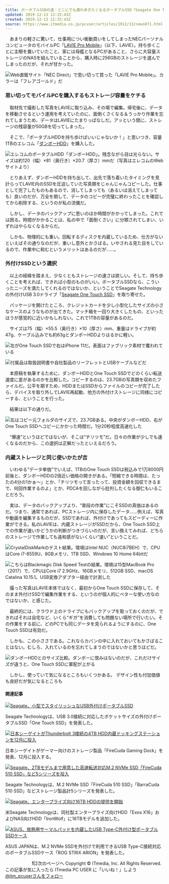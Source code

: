 ```yaml
---
title: ポータブルSSDの道：どこにでも連れ歩きたくなるポータブルSSD「Seagate One Touch SSD」を使って分かったこと (12)
updated: 2019-12-13 12:15:43Z
created: 2019-12-13 12:15:43Z
source: https://www.itmedia.co.jp/pcuser/articles/1912/13/news071.html
---
```


　あまりの軽さに驚いて、仕事用につい衝動買いをしてしまったNECパーソナルコンピュータのモバイルPC「[LAVIE Pro Mobile](https://www.itmedia.co.jp/pcuser/articles/1908/27/news043.html)」（以下、LAVIE）。持ち歩くことに主眼を置いていたこと、家には母艦となるPCがあること、さらに大容量ストレージのNASを組んでいることから、購入時に256GBのストレージを選んでしまったのだが、それが甘かった。

[![](https://image.itmedia.co.jp/pcuser/articles/1912/13/ht1212_ma01.jpg)](https://image.itmedia.co.jp/l/im/pcuser/articles/1912/13/l_ht1212_ma01.jpg)Web直販サイト「NEC Direct」で思い切って買った「LAVIE Pro Mobile」。カラーは「フレアゴールド」だ

### 思い切ってモバイルPCを購入するもストレージ容量をケチる

　取材先で撮影した写真をLAVIEに取り込み、その場で編集。帰宅後に、データを移動させるという運用を考えていたのに、面倒くさくなる＆うっかり作業を忘れてしまうため、データはLAVIEにたまりっぱなしだ。アッという間に、ストレージの残容量が50GBを切ってしまった。

　そこで、「ポータブルHDDを持ち歩けばいいじゃないか！」と思いつき、容量1TBのエレコム「[ダンボーHDD](https://www.elecom.co.jp/products/ELP-DB010UBR.html)」を購入した。

[![](https://image.itmedia.co.jp/pcuser/articles/1912/13/ht1212_ma02.jpg)](https://image.itmedia.co.jp/l/im/pcuser/articles/1912/13/l_ht1212_ma02.jpg)エレコムのポータブルHDD「ダンボーHDD」。残念ながら目は光らない。サイズは約120（幅）×81（奥行き）×20.7（厚さ）mmだ（写真はエレコムのWebサイトより）

　とりあえず、ダンボーHDDを持ち出して、出先で落ち着いたタイミングを見計らってLAVIE内のSSDを圧迫していた写真類をじゃんじゃんコピーした。仕事として完了したものもあるので、消してしまっても（あるいは消えてしまっても）良いのだが、万全を期して、データのコピーが完璧に終わったことを確認してから削除する、というのが私の流儀だ。

　しかし、データのバックアップに思いのほか時間がかかってしまった。これでは困る。時間がかかることは、私の中で「面倒くさい」に分類されてしまい、いずれはやらなくなるからだ。

　しかも、物理的にも重い。回転するディスクを内蔵しているため、仕方がないといえばその通りなのだが、重いし意外とかさばる。いやされる見た目をしているので、作業中に和むというメリットはあるのだが……。

### 外付けSSDという選択

　以上の経緯を踏まえ、少なくともストレージの速さは欲しい。そして、持ち歩くことを考えれば、できれば小型のものがいい。ポータブルSSDなら、こういったニーズを満たしてくれるのではないか、ということでSeagate Technologyの外付けUSB 3.0ドライブ「[Seagate One Touch SSD](https://www.itmedia.co.jp/pcuser/articles/1910/09/news097.html)」を取り寄せた。

　パッケージを開けたところ、クレジットカードを少し小型化したサイズの小さなケースのようなものが出てきた。マッチ箱を一回り大きくしたもの、といったほうが感覚的に近いかもしれない。これで1TBの容量があるのだ。

　サイズは75（幅）×55.5（奥行き）×10（厚さ）mm、重量はドライブが約47g、ケーブル込みでも約63gとダンボーHDDよりはるかに軽い。

[![](https://image.itmedia.co.jp/pcuser/articles/1912/13/ht1212_ma03.jpg)](https://image.itmedia.co.jp/l/im/pcuser/articles/1912/13/l_ht1212_ma03.jpg)左がOne Touch SSDで右はiPhone 11だ。表面はファブリック素材で覆われている

[![](https://image.itmedia.co.jp/pcuser/articles/1912/13/ht1212_ma04.jpg)](https://image.itmedia.co.jp/l/im/pcuser/articles/1912/13/l_ht1212_ma04.jpg)付属品は取扱説明書や自社製品のリーフレットとUSBケーブルなどだ

　本原稿を執筆するために、ダンボーHDDとOne Touch SSDでどのくらい転送速度に差があるのかを比較した。コピーするのは、23.7GBの写真類を収めたファイルだ。公平を期すため、HDDまたはSSDからファイルのコピーが完了したら、デバイスを取り外してLAVIE再起動、他方の外付けストレージに同様にコピーする、ということを行った。

　結果は以下の通りだ。

[![](https://image.itmedia.co.jp/pcuser/articles/1912/13/ht1212_ma05.jpg)](https://image.itmedia.co.jp/l/im/pcuser/articles/1912/13/l_ht1212_ma05.jpg)左はコピー元フォルダのサイズで、23.7GBある。中央がダンボーHDD、右がOne Touch SSDへコピーにかかった時間だ。1分20秒程度高速化した

　“爆速”というほどではないが、そこは“チリツモ”だ。日々の作業が少しでも速くなるのだから、この選択は正解だったといえるだろう。

### 内蔵ストレージと同じ使いかたが吉

　いわゆる“データ単価”でいえば、1TBのOne Touch SSDは税込みで1万8000円前後と、ダンボーHDDの2倍近い価格の開きがある。「短縮できる時間は、たったの4分の1かぁ〜」とか、「チリツモって言ったって、投資金額を回収できるまで、何回作業するのよ」とか、PDCAを回しながら批判したくなる御仁もいることだろう。

　実は、データのバックアップより、“普段の作業”にこそSSDの真価はあるのだ。つまり、通常であれば、PCストレージ内に保存したデータ……例えば、写真や動画を編集するものだが、SSDであれば、外付けであってもスピーディーに作業ができる。私のLAVIEは、内蔵ストレージがSSDだから、One Touch SSD上での作業が速いかどうかの判断がつきづらいのだが、言い換えてみれば、どちらのストレージで作業しても違和感がないくらい“速い”ということだ。

[![](https://image.itmedia.co.jp/pcuser/articles/1912/13/ht1212_ma06.jpg)](https://image.itmedia.co.jp/l/im/pcuser/articles/1912/13/l_ht1212_ma06.jpg)CrystalDiskMarkのテスト結果。環境はIntel NUC（NUC8i7BEH）で、CPUはCore i7-8559U、8GBメモリ、1TB SSD、Windows 10 Home 64bitだ

[![](https://image.itmedia.co.jp/pcuser/articles/1912/13/ht1212_ma12.jpg)](https://image.itmedia.co.jp/l/im/pcuser/articles/1912/13/l_ht1212_ma12.jpg)こちらはBlackmagic Disk Speed Testの結果。環境は15型MacBook Pro（2017）で、CPUはCore i7 2.9GHz、16GBメモリ、512GB SSD、macOS Catalina 10.15.1。USB変換アダプター経由で計測した

　撮った写真はLAVIE本体ではなく、最初からOne Touch SSDに保存して、そのまま外付けSSDで編集作業をする、というのが個人的にベターな使い方なのではないか、と感じた。

　最終的には、クラウド上のドライブにもバックアップを取っておくのだが、できればそれは自宅など、いくら“ギガ”を消費しても問題ない場所で行いたい。その作業をする前に、どのPCでも同じデータを見られるようにするのに、One Touch SSDは有効だ。

　しかも、この小ささである。これならカバンの中に入れておいてもかさばることはない。むしろ、入れているのを忘れてしまうのではないかと思うほどだ。

[![](https://image.itmedia.co.jp/pcuser/articles/1912/13/ht1212_ma07.jpg)](https://image.itmedia.co.jp/l/im/pcuser/articles/1912/13/l_ht1212_ma07.jpg)ダンボーHDDとのサイズ比較。ダンボーに恨みはないのだが、これだけサイズが違うと、One Touch SSDに軍配が上がる

　しかし、使っていて気になるところもいくつかある。
デザイン性も付加価値も良好だが気になるところも

#### 関連記事

[![](https://image.itmedia.co.jp/pcuser/articles/1910/09/news097.jpg)Seagate、小型でスタイリッシュなUSB外付けポータブルSSD](https://www.itmedia.co.jp/pcuser/articles/1910/09/news097.html)

Seagate Technologyは、USB 3.0接続に対応したポケットサイズの外付けポータブルSSD「One Touch SSD」を発表した。

[![](https://image.itmedia.co.jp/pcuser/articles/1911/27/news113.jpg)日本シーゲイトがThunderbolt 3接続の4TB HDD内蔵ドッキングステーションを12月に投入](https://www.itmedia.co.jp/pcuser/articles/1911/27/news113.html)

日本シーゲイトがゲーマー向けのストレージ製品「FireCuda Gaming Dock」を発表、12月に投入する。

[![](https://image.itmedia.co.jp/pcuser/articles/1907/22/news074.jpg)Seagate、2TBモデルまで用意した高速転送対応M.2 NVMe SSD「FireCuda 510 SSD」など5シリーズを投入](https://www.itmedia.co.jp/pcuser/articles/1907/22/news074.html)

Seagate Technologyは、M.2 NVMe SSD「FireCuda 510 SSD」「BarraCuda 510 SSD」などストレージ製品計5シリーズを発表した。

[![](https://image.itmedia.co.jp/pcuser/articles/1906/10/news109.jpg)Seagate、エンタープライズ向け16TB HDDの提供を開始](https://www.itmedia.co.jp/pcuser/articles/1906/10/news109.html)

米Seagate Technologyは、同社製エンタープライズ向けHDD「Exos X16」およびNAS向けHDD「IronWolf」に16TBモデルを追加した。

[![](https://image.itmedia.co.jp/pcuser/articles/1912/12/news102.jpg)ASUS、放熱用サーマルパッドを内蔵したUSB Type-C外付け型ポータブルSSDケース](https://www.itmedia.co.jp/pcuser/articles/1912/12/news102.html)

ASUS JAPANは、M.2 NVMe SSDを外付けで利用できるUSB Type-C接続対応のポータブルSSDケース「ROG STRIX ARION」を発表した。

　　　　　　**1**|2次のページへ
Copyright © ITmedia, Inc. All Rights Reserved.
この記事が気に入ったら
ITmedia PC USER に「いいね！」しよう
[@itm_pcuserさんをフォロー](https://twitter.com/itm_pcuser)